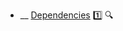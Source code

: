 * __ [Dependencies]({{baseUrl}}/uml/classDiagrams/dependencies) :one: <trigger for="pop:classDiagrams-dependencies-preview">:mag:</trigger>

<popover id="pop:classDiagrams-dependencies-preview" title=":mag: Dependencies" placement="right">
  <div slot="content">
    <include src=".\preview.md" />
  </div>
</popover>

